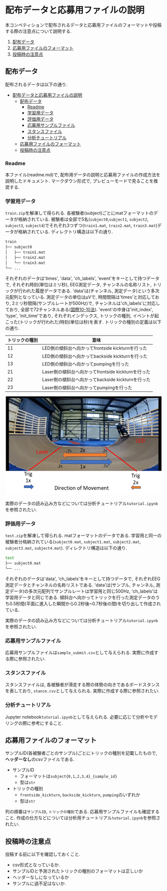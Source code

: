# 配布データと応募用ファイルの説明

本コンペティションで配布されるデータと応募用ファイルのフォーマットや投稿する際の注意点について説明する.

1. [配布データ](#配布データ)
1. [応募用ファイルのフォーマット](#応募用ファイルのフォーマット)
1. [投稿時の注意点](#投稿時の注意点)

## 配布データ

配布されるデータは以下の通り.

- [配布データと応募用ファイルの説明](#配布データと応募用ファイルの説明)
  - [配布データ](#配布データ)
    - [Readme](#readme)
    - [学習用データ](#学習用データ)
    - [評価用データ](#評価用データ)
    - [応募用サンプルファイル](#応募用サンプルファイル)
    - [スタンスファイル](#スタンスファイル)
    - [分析チュートリアル](#分析チュートリアル)
  - [応募用ファイルのフォーマット](#応募用ファイルのフォーマット)
  - [投稿時の注意点](#投稿時の注意点)

### Readme

本ファイル(readme.md)で, 配布用データの説明と応募用ファイルの作成方法を説明したドキュメント. マークダウン形式で, プレビューモードで見ることを推奨する.

### 学習用データ

`train.zip`を解凍して得られる. 各被験者(subject)ごとにmatフォーマットのデータが格納されている. 被験者は全部で5名(`subject0`,`subject1`, `subject2`, `subject3`, `subject4`)でそれぞれ3つずつ(`train1.mat`, `train2.mat`, `train3.mat`)データが格納されている. ディレクトリ構造は以下の通り.

```bash
train
├── subject0
│   ├── train1.mat
│   ├── train2.mat
│   └── train3.mat
└── ...
```

それぞれのデータは'times', 'data', 'ch_labels', 'event'をキーとして持つデータで, それぞれ時刻(単位はミリ秒), EEG測定データ, チャンネルの名称リスト, トリックが行われた履歴データである. 'data'は(チャンネル, 測定データ)という多次元配列となっている. 測定データの単位はμVで, 時間間隔は'times'と対応しており, 2ミリ秒間隔(サンプルレートが500Hz)で, チャンネルは'ch_labels'に対応しており, 全部で72チャンネルある([国際10-10法](https://commons.wikimedia.org/wiki/File:EEG_10-10_system_with_additional_information.svg)). 'event'の中身は'init_index', 'type', 'init_time'であり, それぞれインデックス, トリックの種別, イベントが起こった(トリックが行われた)時刻(単位は秒)を表す. トリックの種別の定義は以下の通り.

| トリックの種別 | 意味 |
| ---- | ---- |
| 11 | LED側の傾斜台へ向かってfrontside kickturnを行った |
| 12 | LED側の傾斜台へ向かってbackside kickturnを行った |
| 13 | LED側の傾斜台へ向かってpumpingを行った |
| 21 | Laser側の傾斜台へ向かってfrontside kickturnを行った |
| 22 | Laser側の傾斜台へ向かってbackside kickturnを行った |
| 23 | Laser側の傾斜台へ向かってpumpingを行った |

![図](./trick.png)

実際のデータの読み込み方などについては分析チュートリアル`tutorial.ipynb`を参照されたい.

### 評価用データ

`test.zip`を解凍して得られる. matフォーマットのデータである. 学習用と同一の被験者分格納されている(`subject0.mat`, `subject1.mat`, `subject2.mat`, `subject3.mat`, `subject4.mat`). ディレクトリ構造は以下の通り.

```bash
test
├── subject0.mat
└── ...
```

それぞれのデータは'data', 'ch_labels'をキーとして持つデータで, それぞれEEG測定データとチャンネルの名称リストである. 'data'は(サンプル, チャンネル, 測定データ)の多次元配列でサンプルレートは学習用と同じ500Hz, 'ch_labels'は学習用データと同じである. 傾斜台へ向かってトリックを行った測定データのうち0.5秒間(平面に進入した瞬間から0.2秒後~0.7秒後の間)を切り出して作成されている.

実際のデータの読み込み方などについては分析チュートリアル`tutorial.ipynb`を参照されたい.

### 応募用サンプルファイル

応募用サンプルファイルは`sample_submit.csv`として与えられる. 実際に作成する際に参照されたい.

### スタンスファイル

スタンスファイルは, 各被験者が滑走する際の体勢の向きであるボードスタンスを表しており, `stance.csv`として与えられる. 実際に作成する際に参照されたい.

### 分析チュートリアル

Jupyter notebook`tutorial.ipynb`として与えられる. 必要に応じて分析やモデリングの際に参考にすること.

## 応募用ファイルのフォーマット

サンプルID(各被験者ごとのサンプル)ごとにトリックの種別を記載したもので, **ヘッダーなし**のcsvファイルである.

- サンプルID
  - フォーマットは`subject{0,1,2,3,4}_{sample_id}`
  - 型は`str`
- トリックの種別
  - `frontside_kickturn`, `backside_kickturn`, `pumping`のいずれか
  - 型は`str`

列の順番は`サンプルID`, `トリックの種別`である. 応募用サンプルファイルも確認すること. 作成の仕方などについては分析用チュートリアル`tutorial.ipynb`を参照されたい.

## 投稿時の注意点

投稿する前に以下を確認しておくこと.

- csv形式となっているか.
- サンプルIDと予測されたトリックの種別のフォーマットは正しいか
- ヘッダーなしになっているか
- サンプルに過不足はないか.
